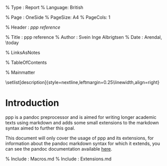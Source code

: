 % Type    : Report
% Language: British

% Page    : OneSide
% PageSize: A4
% PageCols: 1

% Header  : _ppp reference_

% Title   : ppp reference
% Author  : Svein Inge Albrigtsen
% Date    : Arendal, \today

% LinksAsNotes

% TableOfContents

% Mainmatter

<!-- should fine a neater way of doing this -->
\setlist[description]{style=nextline,leftmargin=0.25\linewidth,align=right}


# Introduction

ppp is a pandoc preprocessor and is aimed for writing longer academic texts using markdown and adds some small extensions to the markdown syntax aimed to further this goal.

This document will only cover the usage of ppp and its extensions, for information about the pandoc markdown syntax for which it extends, you can see the pandoc documentation available [here](http://johnmacfarlane.net/pandoc/README.html).

% Include : Macros.md
% Include : Extensions.md
